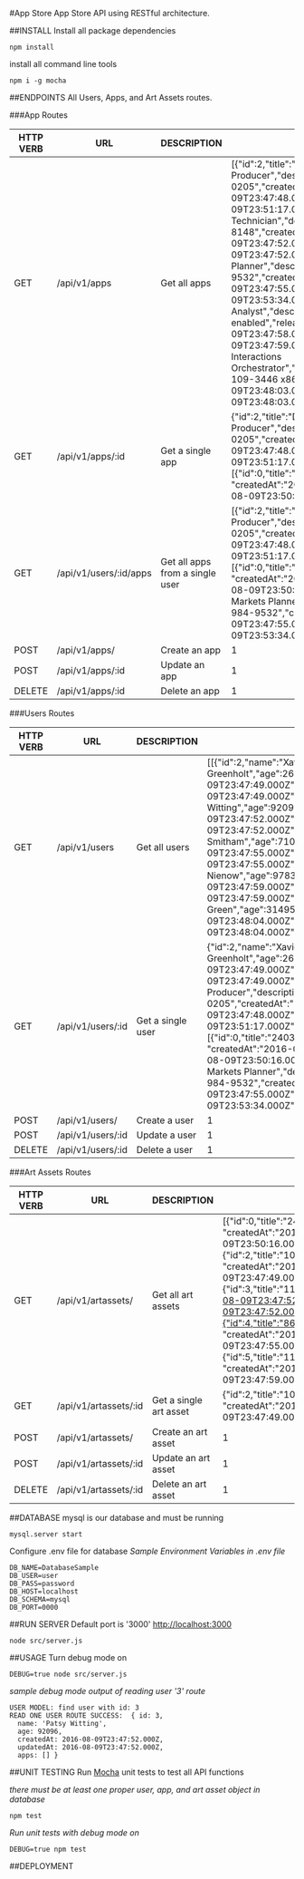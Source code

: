 #App Store
App Store API using RESTful architecture.

##INSTALL
Install all package dependencies
```
npm install
```

install all command line tools
```
npm i -g mocha
```

##ENDPOINTS
All Users, Apps, and Art Assets routes.

###App Routes

| HTTP VERB | URL | DESCRIPTION | SAMPLE RESPONSE |
|---|---|---|---|
|GET|/api/v1/apps|Get all apps|[{"id":2,"title":"Direct Research Producer","description":"logistical","releaseDate":"(899) 823-0205","createdAt":"2016-08-09T23:47:48.000Z","updatedAt":"2016-08-09T23:51:17.000Z","appId":2},{"id":3,"title":"Central Research Technician","description":"optimizing","releaseDate":"(044) 770-8148","createdAt":"2016-08-09T23:47:52.000Z","updatedAt":"2016-08-09T23:47:52.000Z","appId":null},{"id":4,"title":"Forward Markets Planner","description":"neutral","releaseDate":"(502) 984-9532","createdAt":"2016-08-09T23:47:55.000Z","updatedAt":"2016-08-09T23:53:34.000Z","appId":2},{"id":5,"title":"Senior Response Analyst","description":"web-enabled","releaseDate":"129.959.8257","createdAt":"2016-08-09T23:47:58.000Z","updatedAt":"2016-08-09T23:47:59.000Z","appId":null},{"id":6,"title":"Regional Interactions Orchestrator","description":"background","releaseDate":"1-302-109-3446 x869","createdAt":"2016-08-09T23:48:03.000Z","updatedAt":"2016-08-09T23:48:03.000Z","appId":null}]|
|GET|/api/v1/apps/:id|Get a single app|{"id":2,"title":"Direct Research Producer","description":"logistical","releaseDate":"(899) 823-0205","createdAt":"2016-08-09T23:47:48.000Z","updatedAt":"2016-08-09T23:51:17.000Z","appId":2,"artassets":[{"id":0,"title":"24031","srcLink":"http://lorempixel.com/640/480", "createdAt":"2016-08-09T23:46:28.000Z","updatedAt":"2016-08-09T23:50:16.000Z","appArtId":2}]}|
|GET|/api/v1/users/:id/apps|Get all apps from a single user|[{"id":2,"title":"Direct Research Producer","description":"logistical","releaseDate":"(899) 823-0205","createdAt":"2016-08-09T23:47:48.000Z","updatedAt":"2016-08-09T23:51:17.000Z","appId":2,"artassets":[{"id":0,"title":"24031","srcLink":"http://lorempixel.com/640/480", "createdAt":"2016-08-09T23:46:28.000Z","updatedAt":"2016-08-09T23:50:16.000Z","appArtId":2}]},{"id":4,"title":"Forward Markets Planner","description":"neutral","releaseDate":"(502) 984-9532","createdAt":"2016-08-09T23:47:55.000Z","updatedAt":"2016-08-09T23:53:34.000Z","appId":2,"artassets":[]}]|
|POST|/api/v1/apps/|Create an app|1|
|POST|/api/v1/apps/:id|Update an app|1|
|DELETE|/api/v1/apps/:id|Delete an app|1|

###Users Routes

| HTTP VERB | URL | DESCRIPTION | SAMPLE RESPONSE |
|---|---|---|---|
|GET|/api/v1/users|Get all users|[[{"id":2,"name":"Xavier Greenholt","age":26290,"createdAt":"2016-08-09T23:47:49.000Z","updatedAt":"2016-08-09T23:47:49.000Z"},{"id":3,"name":"Patsy Witting","age":92096,"createdAt":"2016-08-09T23:47:52.000Z","updatedAt":"2016-08-09T23:47:52.000Z"},{"id":4,"name":"Kylie Smitham","age":71034,"createdAt":"2016-08-09T23:47:55.000Z","updatedAt":"2016-08-09T23:47:55.000Z"},{"id":5,"name":"Zora Nienow","age":97830,"createdAt":"2016-08-09T23:47:59.000Z","updatedAt":"2016-08-09T23:47:59.000Z"},{"id":6,"name":"Ambrose Green","age":31495,"createdAt":"2016-08-09T23:48:04.000Z","updatedAt":"2016-08-09T23:48:04.000Z"}]|
|GET|/api/v1/users/:id|Get a single user|{"id":2,"name":"Xavier Greenholt","age":26290,"createdAt":"2016-08-09T23:47:49.000Z","updatedAt":"2016-08-09T23:47:49.000Z","apps":[{"id":2,"title":"Direct Research Producer","description":"logistical","releaseDate":"(899) 823-0205","createdAt":"2016-08-09T23:47:48.000Z","updatedAt":"2016-08-09T23:51:17.000Z","appId":2,"artassets":[{"id":0,"title":"24031","srcLink":"http://lorempixel.com/640/480", "createdAt":"2016-08-09T23:46:28.000Z","updatedAt":"2016-08-09T23:50:16.000Z","appArtId":2}]},{"id":4,"title":"Forward Markets Planner","description":"neutral","releaseDate":"(502) 984-9532","createdAt":"2016-08-09T23:47:55.000Z","updatedAt":"2016-08-09T23:53:34.000Z","appId":2,"artassets":[]}]}|
|POST|/api/v1/users/|Create a user|1|
|POST|/api/v1/users/:id|Update a user|1|
|DELETE|/api/v1/users/:id|Delete a user|1|

###Art Assets Routes

| HTTP VERB | URL | DESCRIPTION | SAMPLE RESPONSE |
|---|---|---|---|
|GET|/api/v1/artassets/|Get all art assets|[{"id":0,"title":"24031","srcLink":"http://lorempixel.com/640/480",  "createdAt":"2016-08-09T23:46:28.000Z","updatedAt":"2016-08-09T23:50:16.000Z","appArtId":2},{"id":2,"title":"10416","srcLink":"http://lorempixel.com/640/480", "createdAt":"2016-08-09T23:47:49.000Z","updatedAt":"2016-08-09T23:47:49.000Z","appArtId":null},{"id":3,"title":"1107","srcLink":"http://lorempixel.com/640/480","createdAt":"2016-08-09T23:47:52.000Z","updatedAt":"2016-08-09T23:47:52.000Z","appArtId":null},{"id":4,"title":"86668","srcLink":"http://lorempixel.com/640/480", "createdAt":"2016-08-09T23:47:55.000Z","updatedAt":"2016-08-09T23:47:55.000Z","appArtId":null},{"id":5,"title":"11670","srcLink":"http://lorempixel.com/640/480", "createdAt":"2016-08-09T23:47:59.000Z","updatedAt":"2016-08-09T23:47:59.000Z","appArtId":null}]|
|GET|/api/v1/artassets/:id|Get a single art asset|{"id":2,"title":"10416","srcLink":"http://lorempixel.com/640/480", "createdAt":"2016-08-09T23:47:49.000Z","updatedAt":"2016-08-09T23:47:49.000Z","appArtId":null}|
|POST|/api/v1/artassets/|Create an art asset|1|
|POST|/api/v1/artassets/:id|Update an art asset|1|
|DELETE|/api/v1/artassets/:id|Delete an art asset|1|

##DATABASE
mysql is our database and must be running
```
mysql.server start
```
Configure .env file for database
*Sample Environment Variables in .env file*
```
DB_NAME=DatabaseSample
DB_USER=user
DB_PASS=password
DB_HOST=localhost
DB_SCHEMA=mysql
DB_PORT=0000

```

##RUN SERVER
Default port is '3000' [http://localhost:3000](http://localhost:3000)

```
node src/server.js
```

##USAGE
Turn debug mode on
```
DEBUG=true node src/server.js
```

*sample debug mode output of reading user '3' route*
```
USER MODEL: find user with id: 3
READ ONE USER ROUTE SUCCESS:  { id: 3,
  name: 'Patsy Witting',
  age: 92096,
  createdAt: 2016-08-09T23:47:52.000Z,
  updatedAt: 2016-08-09T23:47:52.000Z,
  apps: [] }
```

##UNIT TESTING
Run [Mocha](https://mochajs.org/) unit tests to test all API functions

*there must be at least one proper user, app, and art asset object in database*
```
npm test
```
*Run unit tests with debug mode on*
```
DEBUG=true npm test
```

##DEPLOYMENT
